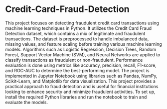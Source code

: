 # Credit-Card-Fraud-Detection

This project focuses on detecting fraudulent credit card transactions using machine learning techniques in Python. It utilizes the Credit Card Fraud Detection dataset, which contains a mix of legitimate and fraudulent transactions. The dataset is preprocessed to handle imbalanced data, missing values, and feature scaling before training various machine learning models. Algorithms such as Logistic Regression, Decision Trees, Random Forest, Support Vector Machine (SVM), and Neural Networks are applied to classify transactions as fraudulent or non-fraudulent. Performance evaluation is done using metrics like accuracy, precision, recall, F1-score, and ROC-AUC to determine the best-performing model. The project is implemented in Jupyter Notebook using libraries such as Pandas, NumPy, Scikit-Learn, and Matplotlib for data visualization. This project provides a practical approach to fraud detection and is useful for financial institutions looking to enhance security and minimize fraudulent activities. To set up, install the required Python libraries and run the notebook to train and evaluate the models.
